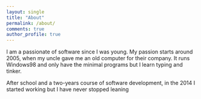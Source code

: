```yaml
---
layout: single
title: "About"
permalink: /about/
comments: true
author_profile: true
---
```


I am a passionate of software since I was young. My passion starts around 2005, when my uncle gave me an old computer for their company. It runs Windows98 and only have the minimal programs but I learn typing and tinker.

After school and a two-years course of software development, in the 2014 I started working but I have never stopped leaning

